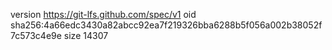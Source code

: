 version https://git-lfs.github.com/spec/v1
oid sha256:4a66edc3430a82abcc92ea7f219326bba6288b5f056a002b38052f7c573c4e9e
size 14307
